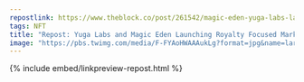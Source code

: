 ```yaml
---
repostlink: https://www.theblock.co/post/261542/magic-eden-yuga-labs-launching-ethereum-nft-marketplace-to-enforce-royalties
tags: NFT
title: "Repost: Yuga Labs and Magic Eden Launching Royalty Focused Marketplace"
image: "https://pbs.twimg.com/media/F-FYAoHWAAAukLg?format=jpg&name=large"
---
```


{% include embed/linkpreview-repost.html %}
